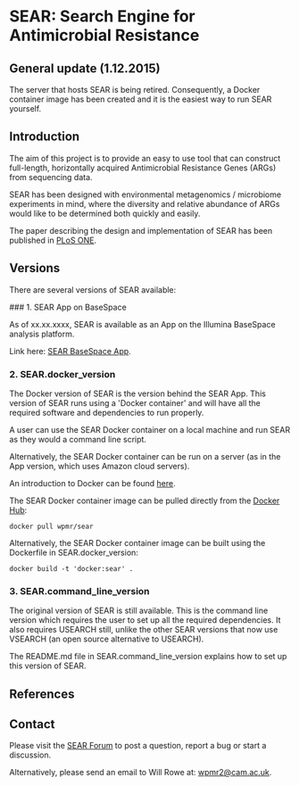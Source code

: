 # SEAR: Search Engine for Antimicrobial Resistance


## General update (1.12.2015)

The server that hosts SEAR is being retired. Consequently, a Docker container image has been created and it is the easiest way to run SEAR yourself.




## Introduction

The aim of this project is to provide an easy to use tool that can construct full-length, horizontally acquired Antimicrobial Resistance Genes (ARGs) from sequencing data.

SEAR has been designed with environmental metagenomics / microbiome experiments in mind, where the diversity and relative abundance of ARGs would like to be determined both quickly and easily.

The paper describing the design and implementation of SEAR has been published in [PLoS ONE](http://doi.org/10.1371/journal.pone.0133492).




## Versions

There are several versions of SEAR available:

### 1.	SEAR App on BaseSpace

As of xx.xx.xxxx, SEAR is available as an App on the Illumina BaseSpace analysis platform.

Link here: [SEAR BaseSpace App](www.google.com).


### 2.	SEAR.docker_version

The Docker version of SEAR is the version behind the SEAR App. This version of SEAR runs using a 'Docker container' and will have all the required software and dependencies to run properly.

A user can use the SEAR Docker container on a local machine and run SEAR as they would a command line script. 

Alternatively, the SEAR Docker container can be run on a server (as in the App version, which uses Amazon cloud servers).

An introduction to Docker can be found [here](https://training.docker.com/).

The SEAR Docker container image can be pulled directly from the [Docker Hub](https://hub.docker.com/r/wpmr/sear/):

`docker pull wpmr/sear`

Alternatively, the SEAR Docker container image can be built using the Dockerfile in SEAR.docker_version:

`docker build -t 'docker:sear' .`



### 3.	SEAR.command_line_version

The original version of SEAR is still available. This is the command line version which requires the user to set up all the required dependencies. It also requires USEARCH still, unlike the other SEAR versions that now use VSEARCH (an open source alternative to USEARCH).

The README.md file in SEAR.command_line_version explains how to set up this version of SEAR.




## References




## Contact

Please visit the [SEAR Forum](https://groups.google.com/forum/#!forum/sear) to post a question, report a bug or start a discussion.

Alternatively, please send an email to Will Rowe at: [wpmr2@cam.ac.uk](mailto:wpmr2@cam.ac.uk?subject=SEAR).
